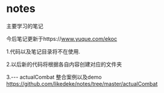 # notes
主要学习的笔记

今后笔记更新于https://www.yuque.com/ekoc

1.代码以及笔记目录将不在使用.

2.以后新的代码将根据各自内容创建对应的文件夹

3.---
    actualCombat 整合案例以及demo https://github.com/likedeke/notes/tree/master/actualCombat
      




